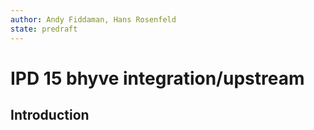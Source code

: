 ```yaml
---
author: Andy Fiddaman, Hans Rosenfeld
state: predraft
---
```


# IPD 15 bhyve integration/upstream

## Introduction

